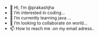 - 👋 Hi, I’m @prakashjha
- 👀 I’m interested in coding...
- 🌱 I’m currently learning java ...
- 💞️ I’m looking to collaborate on world...
- 📫 How to reach me .on my email adress..

<!---
prakashjah/prakashjah is a ✨ special ✨ repository because its `README.md` (this file) appears on your GitHub profile.
You can click the Preview link to take a look at your changes.
--->
